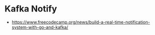 # Kafka Notify

- https://www.freecodecamp.org/news/build-a-real-time-notification-system-with-go-and-kafka/